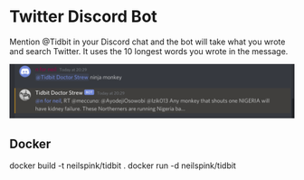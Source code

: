 # Twitter Discord Bot

Mention @Tidbit in your Discord chat and the bot will take what you wrote and search Twitter. It uses the 10 longest
words you wrote in the message. 

![example showing input text and resulting text from bot](example.png)

## Docker
 
docker build -t neilspink/tidbit . 
docker run -d neilspink/tidbit

